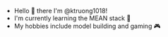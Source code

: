 * Hello 👋 there I'm @ktruong1018!
* I'm currently learning the MEAN stack 🥽
* My hobbies include model building and gaming 🎮
